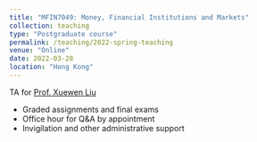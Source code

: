 ```yaml
---
title: "MFIN7049: Money, Financial Institutions and Markets"
collection: teaching
type: "Postgraduate course"
permalink: /teaching/2022-spring-teaching
venue: "Online"
date: 2022-03-28
location: "Hong Kong"
---
```


TA for [Prof. Xuewen Liu](https://www.hkubs.hku.hk/people/xuewen-liu/)
- Graded assignments and final exams
- Office hour for Q&A by appointment
- Invigilation and other administrative support
